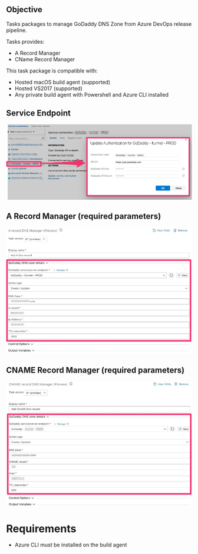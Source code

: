 ## Objective

Tasks packages to manage GoDaddy DNS Zone from Azure DevOps release pipeline.

Tasks provides:
- A Record Manager
- CName Record Manager

This task package is compatible with:
- Hosted macOS build agent (supported)
- Hosted VS2017 (supported)
- Any private build agent with Powershell and Azure CLI installed

## Service Endpoint
![ServiceEndpoint](img/v0/ServiceEndpoint_v0.jpg)

## A Record Manager (required parameters)
![ARecord_Task_inputs](img/v0/ARecord_v0.jpg)

## CNAME Record Manager (required parameters)
![CNAMERecord_Task_inputs](img/v0/cnameRecord_v0.jpg)

# Requirements

- Azure CLI must be installed on the build agent
